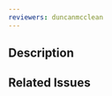 ```yaml
---
reviewers: duncanmcclean
---
```


## Description

<!-- What does this PR change? Has it added anything? Is there any questions you have? -->

## Related Issues

<!-- 
  Does this PR fix an open issue? 
  Link it with a keyword: https://docs.github.com/en/github/managing-your-work-on-github/linking-a-pull-request-to-an-issue#linking-a-pull-request-to-an-issue-using-a-keyword
-->

